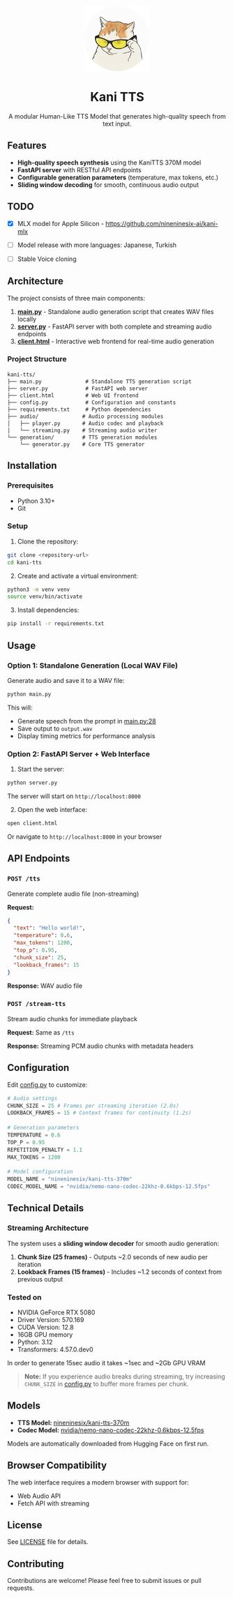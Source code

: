 <div align="center">
  <img src="public/logo.png" alt="Kani TTS Logo" width="150"/>

  # Kani TTS
A modular Human-Like TTS Model that generates high-quality speech from text input.
</div>

## Features

- **High-quality speech synthesis** using the KaniTTS 370M model
- **FastAPI server** with RESTful API endpoints
- **Configurable generation parameters** (temperature, max tokens, etc.)
- **Sliding window decoding** for smooth, continuous audio output

## TODO

- [x] MLX model for Apple Silicon - https://github.com/nineninesix-ai/kani-mlx
- [ ] Model release with more languages: Japanese, Turkish
- [ ] Stable Voice cloning


## Architecture

The project consists of three main components:

1. **[main.py](main.py)** - Standalone audio generation script that creates WAV files locally
2. **[server.py](server.py)** - FastAPI server with both complete and streaming audio endpoints
3. **[client.html](client.html)** - Interactive web frontend for real-time audio generation

### Project Structure

```
kani-tts/
├── main.py              # Standalone TTS generation script
├── server.py            # FastAPI web server
├── client.html          # Web UI frontend
├── config.py            # Configuration and constants
├── requirements.txt     # Python dependencies
├── audio/              # Audio processing modules
│   ├── player.py       # Audio codec and playback
│   └── streaming.py    # Streaming audio writer
└── generation/         # TTS generation modules
    └── generator.py    # Core TTS generator
```

## Installation

### Prerequisites

- Python 3.10+
- Git

### Setup

1. Clone the repository:
```bash
git clone <repository-url>
cd kani-tts
```

2. Create and activate a virtual environment:
```bash
python3 -m venv venv
source venv/bin/activate
```

3. Install dependencies:
```bash
pip install -r requirements.txt
```

## Usage

### Option 1: Standalone Generation (Local WAV File)

Generate audio and save it to a WAV file:

```bash
python main.py
```

This will:
- Generate speech from the prompt in [main.py:28](main.py#L28)
- Save output to `output.wav`
- Display timing metrics for performance analysis

### Option 2: FastAPI Server + Web Interface

1. Start the server:
```bash
python server.py
```

The server will start on `http://localhost:8000`

2. Open the web interface:
```bash
open client.html
```

Or navigate to `http://localhost:8000` in your browser

## API Endpoints

### `POST /tts`
Generate complete audio file (non-streaming)

**Request:**
```json
{
  "text": "Hello world!",
  "temperature": 0.6,
  "max_tokens": 1200,
  "top_p": 0.95,
  "chunk_size": 25,
  "lookback_frames": 15
}
```

**Response:** WAV audio file

### `POST /stream-tts`
Stream audio chunks for immediate playback

**Request:** Same as `/tts`

**Response:** Streaming PCM audio chunks with metadata headers

## Configuration

Edit [config.py](config.py) to customize:

```python
# Audio settings
CHUNK_SIZE = 25 # Frames per streaming iteration (2.0s)
LOOKBACK_FRAMES = 15 # Context frames for continuity (1.2s)

# Generation parameters
TEMPERATURE = 0.6
TOP_P = 0.95
REPETITION_PENALTY = 1.1
MAX_TOKENS = 1200

# Model configuration
MODEL_NAME = "nineninesix/kani-tts-370m"
CODEC_MODEL_NAME = "nvidia/nemo-nano-codec-22khz-0.6kbps-12.5fps"
```

## Technical Details

### Streaming Architecture

The system uses a **sliding window decoder** for smooth audio generation:

1. **Chunk Size (25 frames)** - Outputs ~2.0 seconds of new audio per iteration
2. **Lookback Frames (15 frames)** - Includes ~1.2 seconds of context from previous output

### Tested on

- NVIDIA GeForce RTX 5080
- Driver Version: 570.169
- CUDA Version: 12.8
- 16GB GPU memory
- Python: 3.12
- Transformers: 4.57.0.dev0

In order to generate 15sec audio it takes ~1sec and ~2Gb GPU VRAM

> **Note:** If you experience audio breaks during streaming, try increasing `CHUNK_SIZE` in [config.py](config.py) to buffer more frames per chunk.

## Models

- **TTS Model:** [nineninesix/kani-tts-370m](https://huggingface.co/nineninesix/kani-tts-370m)
- **Codec Model:** [nvidia/nemo-nano-codec-22khz-0.6kbps-12.5fps](https://huggingface.co/nvidia/nemo-nano-codec-22khz-0.6kbps-12.5fps)

Models are automatically downloaded from Hugging Face on first run.

## Browser Compatibility

The web interface requires a modern browser with support for:
- Web Audio API
- Fetch API with streaming

## License

See [LICENSE](LICENSE) file for details.

## Contributing

Contributions are welcome! Please feel free to submit issues or pull requests.






